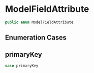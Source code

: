 # ModelFieldAttribute

``` swift
public enum ModelFieldAttribute
```

## Enumeration Cases

## primaryKey

``` swift
case primaryKey
```
